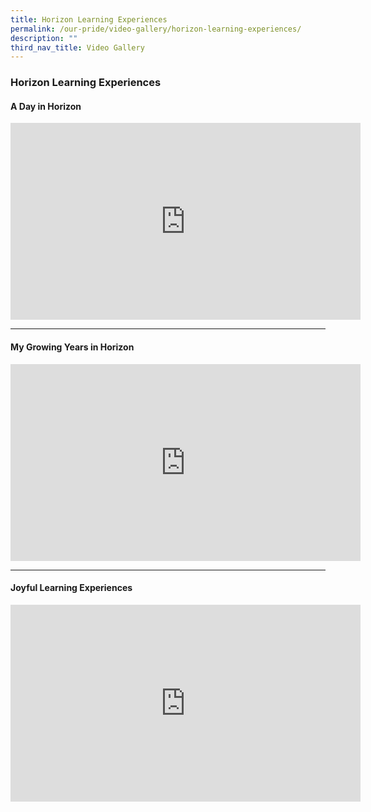 ```yaml
---
title: Horizon Learning Experiences
permalink: /our-pride/video-gallery/horizon-learning-experiences/
description: ""
third_nav_title: Video Gallery
---
```

### **Horizon Learning Experiences**
#### **A Day in Horizon**
<iframe width="560" height="315" src="https://www.youtube.com/embed/KDFiSU6C-P4" title="YouTube video player" frameborder="0" allow="accelerometer; autoplay; clipboard-write; encrypted-media; gyroscope; picture-in-picture; web-share" allowfullscreen></iframe>
<br><hr>

#### **My Growing Years in Horizon**
<iframe width="560" height="315" src="https://www.youtube.com/embed/C3PS5q-CmFg" title="YouTube video player" frameborder="0" allow="accelerometer; autoplay; clipboard-write; encrypted-media; gyroscope; picture-in-picture; web-share" allowfullscreen></iframe>
<br><hr>

#### **Joyful Learning Experiences**
<iframe width="560" height="315" src="https://www.youtube.com/embed/I2TmWzWy6w4" title="Joyful Learning Beyond Classroom" frameborder="0" allow="accelerometer; autoplay; clipboard-write; encrypted-media; gyroscope; picture-in-picture; web-share" allowfullscreen></iframe>